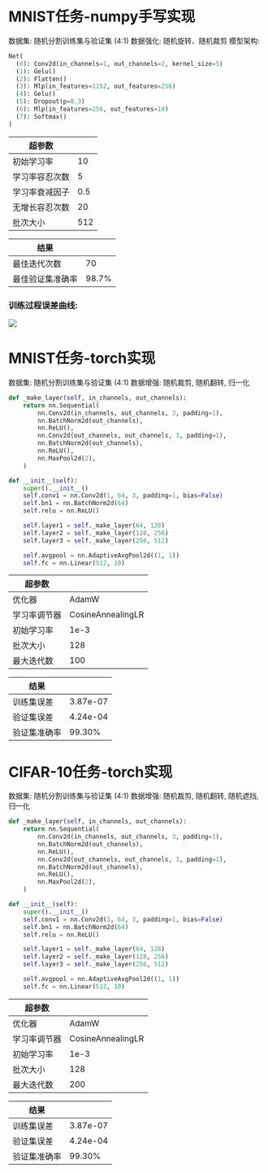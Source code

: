 

# MNIST任务-numpy手写实现

数据集: 随机分割训练集与验证集 (4:1)
数据强化: 随机旋转、随机裁剪
模型架构:
```py
Net(
  (0): Conv2d(in_channels=1, out_channels=2, kernel_size=5)
  (1): Gelu()
  (2): Flatten()
  (3): Mlp(in_features=1152, out_features=256)
  (4): Gelu()
  (5): Dropout(p=0.3)
  (6): Mlp(in_features=256, out_features=10)
  (7): Softmax()
)
```

| 超参数         |     |
| -------------- | --- |
| 初始学习率     | 10  |
| 学习率容忍次数 | 5   |
| 学习率衰减因子 | 0.5 |
| 无增长容忍次数 | 20  |
| 批次大小       | 512 |

| 结果             |       |
| ---------------- | ----- |
| 最佳迭代次数     | 70    |
| 最佳验证集准确率 | 98.7% |

### 训练过程误差曲线:
![](https://img.ethancao.cn/20250405220314228.png)


# MNIST任务-torch实现

数据集: 随机分割训练集与验证集 (4:1)
数据增强: 随机裁剪, 随机翻转, 归一化
```py
def _make_layer(self, in_channels, out_channels):
    return nn.Sequential(
        nn.Conv2d(in_channels, out_channels, 3, padding=1),
        nn.BatchNorm2d(out_channels),
        nn.ReLU(),
        nn.Conv2d(out_channels, out_channels, 3, padding=1),
        nn.BatchNorm2d(out_channels),
        nn.ReLU(),
        nn.MaxPool2d(2),
    )

def __init__(self):
    super().__init__()
    self.conv1 = nn.Conv2d(1, 64, 3, padding=1, bias=False)
    self.bn1 = nn.BatchNorm2d(64)
    self.relu = nn.ReLU()

    self.layer1 = self._make_layer(64, 128)
    self.layer2 = self._make_layer(128, 256)
    self.layer3 = self._make_layer(256, 512)

    self.avgpool = nn.AdaptiveAvgPool2d((1, 1))
    self.fc = nn.Linear(512, 10)
```


| 超参数       |                   |
| ------------ | ----------------- |
| 优化器       | AdamW             |
| 学习率调节器 | CosineAnnealingLR |
| 初始学习率   | 1e-3              |
| 批次大小     | 128               |
| 最大迭代数   | 100               |

| 结果         |          |
| ------------ | -------- |
| 训练集误差   | 3.87e-07 |
| 验证集误差   | 4.24e-04 |
| 验证集准确率 | 99.30%   |



# CIFAR-10任务-torch实现

数据集: 随机分割训练集与验证集 (4:1)
数据增强: 随机裁剪, 随机翻转, 随机遮挡, 归一化
```py
def _make_layer(self, in_channels, out_channels):
    return nn.Sequential(
        nn.Conv2d(in_channels, out_channels, 3, padding=1),
        nn.BatchNorm2d(out_channels),
        nn.ReLU(),
        nn.Conv2d(out_channels, out_channels, 3, padding=1),
        nn.BatchNorm2d(out_channels),
        nn.ReLU(),
        nn.MaxPool2d(2),
    )

def __init__(self):
    super().__init__()
    self.conv1 = nn.Conv2d(3, 64, 3, padding=1, bias=False)
    self.bn1 = nn.BatchNorm2d(64)
    self.relu = nn.ReLU()

    self.layer1 = self._make_layer(64, 128)
    self.layer2 = self._make_layer(128, 256)
    self.layer3 = self._make_layer(256, 512)

    self.avgpool = nn.AdaptiveAvgPool2d((1, 1))
    self.fc = nn.Linear(512, 10)
```

| 超参数       |                   |
| ------------ | ----------------- |
| 优化器       | AdamW             |
| 学习率调节器 | CosineAnnealingLR |
| 初始学习率   | 1e-3              |
| 批次大小     | 128               |
| 最大迭代数   | 200               |


| 结果         |          |
| ------------ | -------- |
| 训练集误差   | 3.87e-07 |
| 验证集误差   | 4.24e-04 |
| 验证集准确率 | 99.30%   |